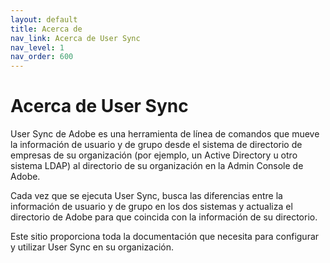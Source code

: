 ```yaml
---
layout: default
title: Acerca de
nav_link: Acerca de User Sync
nav_level: 1
nav_order: 600
---
```


# Acerca de User Sync

User Sync de Adobe es una herramienta de línea de comandos que mueve la información de usuario y de grupo desde el sistema de directorio de empresas de su organización (por ejemplo, un Active Directory u otro sistema LDAP) al directorio de su organización en la Admin Console de Adobe.

Cada vez que se ejecuta User Sync, busca las diferencias entre la información de usuario y de grupo en los dos sistemas y actualiza el directorio de Adobe para que coincida con la información de su directorio.

Este sitio proporciona toda la documentación que necesita para configurar y utilizar User Sync en su organización.
